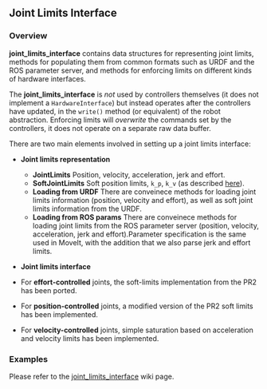 ## Joint Limits Interface ##

### Overview ###

**joint_limits_interface** contains data structures for representing joint limits, methods for populating them from common
formats such as URDF and the ROS parameter server, and methods for enforcing limits on different kinds of hardware interfaces.

The **joint_limits_interface** is *not* used by controllers themselves (it does not implement a `HardwareInterface`) but
instead operates after the controllers have updated, in the `write()` method (or equivalent) of the robot abstraction.
Enforcing limits will *overwrite* the commands set by the controllers, it does not operate on a separate raw data buffer.

There are two main elements involved in setting up a joint limits interface:

 - **Joint limits representation**
   - **JointLimits** Position, velocity, acceleration, jerk and effort.
   - **SoftJointLimits** Soft position limits, `k_p`, `k_v` (as described [here](http://www.ros.org/wiki/pr2_controller_manager/safety_limits)).
   - **Loading from URDF** There are conveinece methods for loading joint limits information
     (position, velocity and effort), as well as soft joint limits information from the URDF.
   - **Loading from ROS params** There are conveinece methods for loading joint limits from the ROS parameter server
     (position, velocity, acceleration, jerk and effort).Parameter specification is the same used in MoveIt,
     with the addition that we also parse jerk and effort limits.

 - **Joint limits interface**

  - For **effort-controlled** joints, the soft-limits implementation from the PR2 has been ported.
  - For **position-controlled** joints, a modified version of the PR2 soft limits has been implemented.
  - For **velocity-controlled** joints, simple saturation based on acceleration and velocity limits has been implemented.

### Examples ###
Please refer to the  [joint_limits_interface](https://github.com/ros-controls/ros_control/wiki/joint_limits_interface) wiki page.
